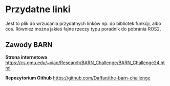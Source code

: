 # Przydatne linki
Jest to plik do wrzucania przydatnych linków np. do bibliotek funkcji, albo coś. Również można jakieś fajne rzeczy typu poradnik do pobrania ROS2.


## Zawody BARN
**Strona internetowa**
https://cs.gmu.edu/~xiao/Research/BARN_Challenge/BARN_Challenge24.html

**Repozytorium Github**
https://github.com/Daffan/the-barn-challenge